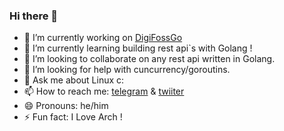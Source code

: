 ### Hi there 👋



- 🔭 I’m currently working on [DigiFossGo](https://github.com/FOSSFA/DigiFossGo)
- 🌱 I’m currently learning building rest api\`s with Golang !
- 👯 I’m looking to collaborate on any rest api written in Golang.
- 🤔 I’m looking for help with cuncurrency/goroutins.
- 💬 Ask me about Linux c:
- 📫 How to reach me: [telegram](https://t.me/amir00ka) & [twiiter](https://twitter.com/AmirHossein_Kaa) 
- 😄 Pronouns: he/him
- ⚡ Fun fact: I Love Arch !

